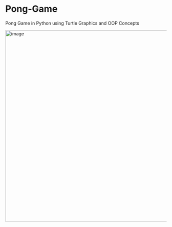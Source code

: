 # Pong-Game
Pong Game in Python using Turtle Graphics and OOP Concepts

<img width="598" alt="image" src="https://github.com/user-attachments/assets/fd1fbf6e-79cb-4e6a-b8bf-2c5da70e3ea8">
